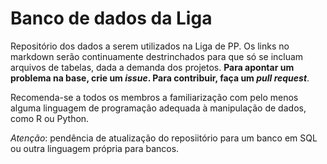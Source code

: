 # Banco de dados da Liga

Repositório dos dados a serem utilizados na Liga de PP. Os links no markdown serão continuamente destrinchados para que só se incluam arquivos de tabelas, dada a demanda dos projetos. **Para apontar um problema na base, crie um *issue*. Para contribuir, faça um *pull request***.

Recomenda-se a todos os membros a familiarização com pelo menos alguma linguagem de programação adequada à manipulação de dados, como R ou Python.

*Atenção*: pendência de atualização do reposiitório para um banco em SQL ou outra linguagem própria para bancos.

